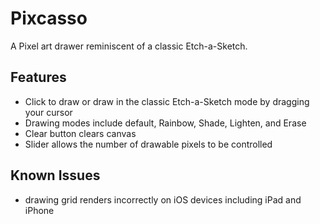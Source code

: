 # Pixcasso
A Pixel art drawer reminiscent of a classic Etch-a-Sketch.

## Features
- Click to draw or draw in the classic Etch-a-Sketch mode by dragging your cursor
- Drawing modes include default, Rainbow, Shade, Lighten, and Erase
- Clear button clears canvas
- Slider allows the number of drawable pixels to be controlled

## Known Issues
- drawing grid renders incorrectly on iOS devices including iPad and iPhone 

